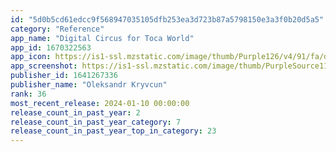 ```yaml
---
id: "5d0b5cd61edcc9f568947035105dfb253ea3d723b87a5798150e3a3f0b20d5a5"
category: "Reference"
app_name: "Digital Circus for Toca World"
app_id: 1670322563
app_icon: https://is1-ssl.mzstatic.com/image/thumb/Purple126/v4/91/fa/d1/91fad1b9-bd97-0150-cfd4-e21cd209da53/AppIcon-1x_U007emarketing-0-10-0-85-220.png/1024x1024bb.png
app_screenshot: https://is1-ssl.mzstatic.com/image/thumb/PurpleSource116/v4/b5/45/c3/b545c323-6467-8999-8c4f-240ea34a7217/1b3e7ed3-41c3-4fac-a27b-a6d936ea603c_English_-_IPhone_1.jpg/1242x2688bb.png
publisher_id: 1641267336
publisher_name: "Oleksandr Kryvcun"
rank: 36
most_recent_release: 2024-01-10 00:00:00
release_count_in_past_year: 2
release_count_in_past_year_category: 7
release_count_in_past_year_top_in_category: 23
---
```


